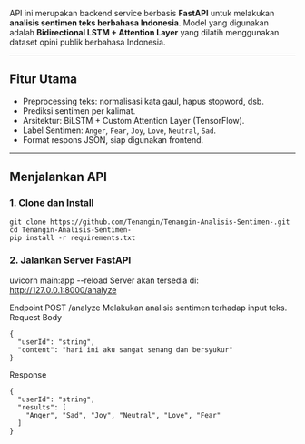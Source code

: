 
API ini merupakan backend service berbasis **FastAPI** untuk melakukan **analisis sentimen teks berbahasa Indonesia**. Model yang digunakan adalah **Bidirectional LSTM + Attention Layer** yang dilatih menggunakan dataset opini publik berbahasa Indonesia.

---

## Fitur Utama

- Preprocessing teks: normalisasi kata gaul, hapus stopword, dsb.
- Prediksi sentimen per kalimat.
- Arsitektur: BiLSTM + Custom Attention Layer (TensorFlow).
- Label Sentimen: `Anger`, `Fear`, `Joy`, `Love`, `Neutral`, `Sad`.
- Format respons JSON, siap digunakan frontend.

---

## Menjalankan API
### 1. Clone dan Install
```
git clone https://github.com/Tenangin/Tenangin-Analisis-Sentimen-.git
cd Tenangin-Analisis-Sentimen-
pip install -r requirements.txt
```
### 2. Jalankan Server FastAPI
uvicorn main:app --reload
Server akan tersedia di: http://127.0.0.1:8000/analyze

Endpoint
POST /analyze
Melakukan analisis sentimen terhadap input teks.
Request Body
```
{
  "userId": "string",
  "content": "hari ini aku sangat senang dan bersyukur"
}
```
Response
```
{
  "userId": "string",
  "results": [
    "Anger", "Sad", "Joy", "Neutral", "Love", "Fear"
  ]
}
```
